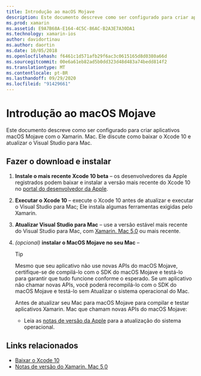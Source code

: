 ```yaml
---
title: Introdução ao macOS Mojave
description: Este documento descreve como ser configurado para criar aplicativos macOS Mojave com o Xamarin. Mac. Ele discute como baixar o Xcode 10 e atualizar o Visual Studio para Mac.
ms.prod: xamarin
ms.assetid: E9A7B68A-E164-4C5C-86AC-B2A3E7A30DA1
ms.technology: xamarin-ios
author: davidortinau
ms.author: daortin
ms.date: 10/05/2018
ms.openlocfilehash: f6461c1d571afb29f6ac3c0615165d8d0380a66d
ms.sourcegitcommit: 00e6a61eb82ad5b0dd323d48d483a74bedd814f2
ms.translationtype: MT
ms.contentlocale: pt-BR
ms.lasthandoff: 09/29/2020
ms.locfileid: "91429661"
---
```

# <a name="get-started-with-macos-mojave"></a>Introdução ao macOS Mojave

Este documento descreve como ser configurado para criar aplicativos macOS Mojave com o Xamarin. Mac. Ele discute como baixar o Xcode 10 e atualizar o Visual Studio para Mac.

## <a name="download-and-install"></a>Fazer o download e instalar

1. **Instale o mais recente Xcode 10 beta** – os desenvolvedores da Apple registrados podem baixar e instalar a versão mais recente do Xcode 10 no [portal do desenvolvedor da Apple](https://developer.apple.com/download/).

2. **Executar o Xcode 10** – execute o Xcode 10 antes de atualizar e executar o Visual Studio para Mac; Ele instala algumas ferramentas exigidas pelo Xamarin.

3. **Atualizar Visual Studio para Mac** – use a versão estável mais recente do Visual Studio para Mac, com [Xamarin. Mac 5,0](https://github.com/xamarin/release-notes-archive/blob/master/release-notes/mac/xamarin.mac_5/xamarin.mac_5.0.md) ou mais recente.

4. _(opcional)_ **instalar o MacOS Mojave no seu Mac** –

   > [!TIP]
   > Mesmo que seu aplicativo não use novas APIs do macOS Mojave, certifique-se de compilá-lo com o SDK do macOS Mojave e testá-lo para garantir que tudo funcione conforme o esperado. Se um aplicativo não chamar novas APIs, você poderá recompilá-lo com o SDK do macOS Mojave e testá-lo sem Atualizar o sistema operacional do Mac.
   >
   > Antes de atualizar seu Mac para macOS Mojave para compilar e testar aplicativos Xamarin. Mac que chamam novas APIs do macOS Mojave:
   >
   > - Leia as [notas de versão da Apple](https://developer.apple.com/download/) para a atualização do sistema operacional.

## <a name="related-links"></a>Links relacionados

- [Baixar o Xcode 10](https://developer.apple.com/download/)
- [Notas de versão do Xamarin. Mac 5,0](/xamarin/mac/release-notes/5/5.0/)